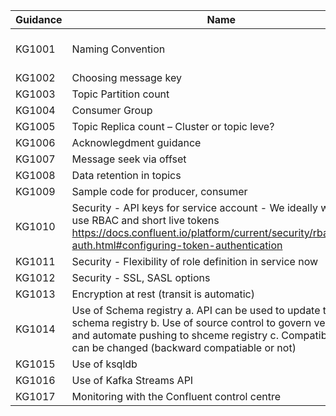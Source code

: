 | Guidance 	| Name                                                                                                                                                                                                                              	| Description               	| Reasoning 	| Challenge 	|
|----------	|-----------------------------------------------------------------------------------------------------------------------------------------------------------------------------------------------------------------------------------	|---------------------------	|-----------	|-----------	|
| KG1001   	| Naming Convention                                                                                                                                                                                                                 	| Environment Cluster Topic 	|           	|           	|
| KG1002   	| Choosing message key                                                                                                                                                                                                              	|                           	|           	|           	|
| KG1003   	| Topic Partition count                                                                                                                                                                                                             	|                           	|           	|           	|
| KG1004   	| Consumer Group                                                                                                                                                                                                                    	|                           	|           	|           	|
| KG1005   	| Topic Replica count – Cluster or topic leve?                                                                                                                                                                                      	|                           	|           	|           	|
| KG1006   	| Acknowlegdment guidance                                                                                                                                                                                                           	|                           	|           	|           	|
| KG1007   	| Message seek via offset                                                                                                                                                                                                           	|                           	|           	|           	|
| KG1008   	| Data retention in topics                                                                                                                                                                                                          	|                           	|           	|           	|
| KG1009   	| Sample code for producer, consumer                                                                                                                                                                                                	|                           	|           	|           	|
| KG1010   	| Security - API keys for service account   - We ideally want to use RBAC and short live tokens  https://docs.confluent.io/platform/current/security/rbac/token-auth.html#configuring-token-authentication                          	|                           	|           	|           	|
| KG1011   	| Security - Flexibility of role definition in service now                                                                                                                                                                          	|                           	|           	|           	|
| KG1012   	| Security - SSL, SASL options                                                                                                                                                                                                      	|                           	|           	|           	|
| KG1013   	| Encryption at rest (transit is automatic)                                                                                                                                                                                         	|                           	|           	|           	|
| KG1014   	| Use of Schema registry a. 	API can be used to update the schema registry  b. 	Use of source control to govern versions and automate pushing to shceme registry  c. 	Compatibility rules can be changed (backward compatiable or not) 	|                           	|           	|           	|
| KG1015   	| Use of ksqldb                                                                                                                                                                                                                     	|                           	|           	|           	|
| KG1016   	| Use of Kafka Streams API                                                                                                                                                                                                          	|                           	|           	|           	|
| KG1017   	| Monitoring with the Confluent control centre                                                                                                                                                                                      	|                           	|           	|           	|
